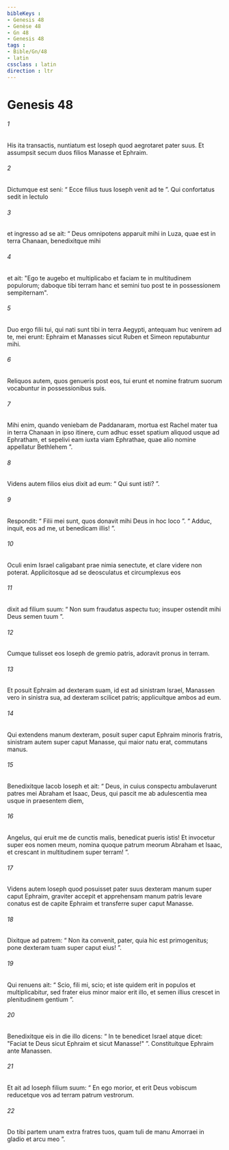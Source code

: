 ```yaml
---
bibleKeys : 
- Genesis 48
- Genèse 48
- Gn 48
- Genesis 48
tags : 
- Bible/Gn/48
- latin
cssclass : latin
direction : ltr
---
```


# Genesis 48

###### 1
His ita transactis, nuntiatum est Ioseph quod aegrotaret pater suus. Et assumpsit secum duos filios Manasse et Ephraim. 
###### 2
Dictumque est seni: “ Ecce filius tuus Ioseph venit ad te ”. Qui confortatus sedit in lectulo 
###### 3
et ingresso ad se ait: “ Deus omnipotens apparuit mihi in Luza, quae est in terra Chanaan, benedixitque mihi 
###### 4
et ait: "Ego te augebo et multiplicabo et faciam te in multitudinem populorum; daboque tibi terram hanc et semini tuo post te in possessionem sempiternam". 
###### 5
Duo ergo filii tui, qui nati sunt tibi in terra Aegypti, antequam huc venirem ad te, mei erunt: Ephraim et Manasses sicut Ruben et Simeon reputabuntur mihi. 
###### 6
Reliquos autem, quos genueris post eos, tui erunt et nomine fratrum suorum vocabuntur in possessionibus suis. 
###### 7
Mihi enim, quando veniebam de Paddanaram, mortua est Rachel mater tua in terra Chanaan in ipso itinere, cum adhuc esset spatium aliquod usque ad Ephratham, et sepelivi eam iuxta viam Ephrathae, quae alio nomine appellatur Bethlehem ”.
###### 8
Videns autem filios eius dixit ad eum: “ Qui sunt isti? ”. 
###### 9
Respondit: “ Filii mei sunt, quos donavit mihi Deus in hoc loco ”. “ Adduc, inquit, eos ad me, ut benedicam illis! ”. 
###### 10
Oculi enim Israel caligabant prae nimia senectute, et clare videre non poterat. Applicitosque ad se deosculatus et circumplexus eos 
###### 11
dixit ad filium suum: “ Non sum fraudatus aspectu tuo; insuper ostendit mihi Deus semen tuum ”. 
###### 12
Cumque tulisset eos Ioseph de gremio patris, adoravit pronus in terram. 
###### 13
Et posuit Ephraim ad dexteram suam, id est ad sinistram Israel, Manassen vero in sinistra sua, ad dexteram scilicet patris; applicuitque ambos ad eum. 
###### 14
Qui extendens manum dexteram, posuit super caput Ephraim minoris fratris, sinistram autem super caput Manasse, qui maior natu erat, commutans manus. 
###### 15
Benedixitque Iacob Ioseph et ait: “ Deus, in cuius conspectu ambulaverunt patres mei Abraham et Isaac, Deus, qui pascit me ab adulescentia mea usque in praesentem diem,
###### 16
Angelus, qui eruit me de cunctis malis, benedicat pueris istis! Et invocetur super eos nomen meum, nomina quoque patrum meorum Abraham et Isaac, et crescant in multitudinem super terram! ”.
###### 17
Videns autem Ioseph quod posuisset pater suus dexteram manum super caput Ephraim, graviter accepit et apprehensam manum patris levare conatus est de capite Ephraim et transferre super caput Manasse. 
###### 18
Dixitque ad patrem: “ Non ita convenit, pater, quia hic est primogenitus; pone dexteram tuam super caput eius! ”. 
###### 19
Qui renuens ait: “ Scio, fili mi, scio; et iste quidem erit in populos et multiplicabitur, sed frater eius minor maior erit illo, et semen illius crescet in plenitudinem gentium ”. 
###### 20
Benedixitque eis in die illo dicens: “ In te benedicet Israel atque dicet: "Faciat te Deus sicut Ephraim et sicut Manasse!" ”. Constituitque Ephraim ante Manassen. 
###### 21
Et ait ad Ioseph filium suum: “ En ego morior, et erit Deus vobiscum reducetque vos ad terram patrum vestrorum. 
###### 22
Do tibi partem unam extra fratres tuos, quam tuli de manu Amorraei in gladio et arcu meo ”.
